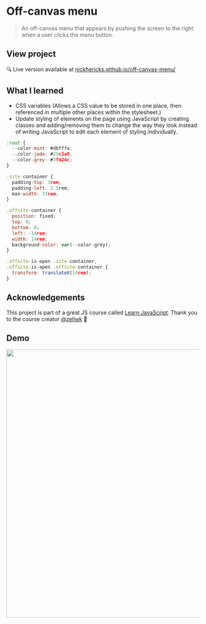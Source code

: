 # Off-canvas menu
> An off-canvas menu that appears by pushing the screen to the right when a user clicks the menu button.

## View project
 :mag: Live version available at [nickhericks.github.io/off-canvas-menu/](https://nickhericks.github.io/off-canvas-menu/)

## What I learned
- CSS variables (Allows a CSS value to be stored in one place, then referenced in multiple other places within the stylesheet.)
- Update styling of elements on the page using JavaScript by creating classes and adding/removing them to change the way they look instead of writing JavaScript to edit each element of styling individually.

```javascript
:root {
  --color-mint: #dbfffa;
  --color-jade: #25c2a8;
  --color-grey: #3f424c;
}

.site-container {
  padding-top: 3rem;
  padding-left: 2.5rem;
  max-width: 33rem;
}

.offsite-container {
  position: fixed;
  top: 0;
  bottom: 0;
  left: -14rem;
  width: 14rem;
  background-color: var(--color-grey);
}

.offsite-is-open .site-container,
.offsite-is-open .offsite-container {
  transform: translateX(14rem);
}
```

## Acknowledgements
This project is part of a great JS course called [Learn JavaScript](https://learnjavascript.today/). Thank you to the course creator [@zellwk](https://github.com/zellwk) :raised_hands:

## Demo
<img src="https://raw.githubusercontent.com/zellwk/jsf/master/images/components/off-canvas/01-complete.gif?token=ABx4QS21LnOFP5RS0Uc_IK7CkfPnwWLFks5cbaDCwA%3D%3D" width="700">
